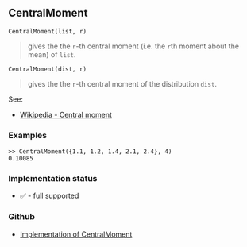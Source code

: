 ## CentralMoment

```
CentralMoment(list, r)
```

> gives the the `r`-th central moment (i.e. the `r`th moment about the mean) of `list`.
  
```
CentralMoment(dist, r)
```

> gives the the `r`-th central moment of the distribution `dist`.

See:  
* [Wikipedia - Central moment](https://en.wikipedia.org/wiki/Central_moment)
 

### Examples

```
>> CentralMoment({1.1, 1.2, 1.4, 2.1, 2.4}, 4)
0.10085
```







### Implementation status

* &#x2705; - full supported

### Github

* [Implementation of CentralMoment](https://github.com/axkr/symja_android_library/blob/master/symja_android_library/matheclipse-core/src/main/java/org/matheclipse/core/builtin/StatisticsFunctions.java#L1375) 

